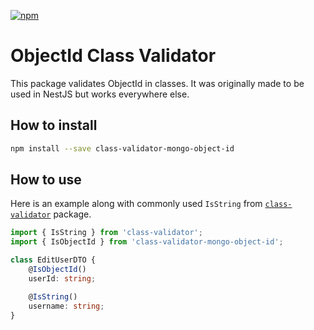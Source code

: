 [![npm](https://img.shields.io/npm/v/class-validator-mongo-object-id)](https://www.npmjs.com/package/class-validator-mongo-object-id)

# ObjectId Class Validator
This package validates ObjectId in classes. It was originally made to be used in NestJS but works everywhere else.

## How to install
```bash
npm install --save class-validator-mongo-object-id
```

## How to use
Here is an example along with commonly used `IsString` from [`class-validator`](https://github.com/typestack/class-validator) package.

```ts
import { IsString } from 'class-validator';
import { IsObjectId } from 'class-validator-mongo-object-id';

class EditUserDTO {
    @IsObjectId()
    userId: string;

    @IsString()
    username: string;
}
```
